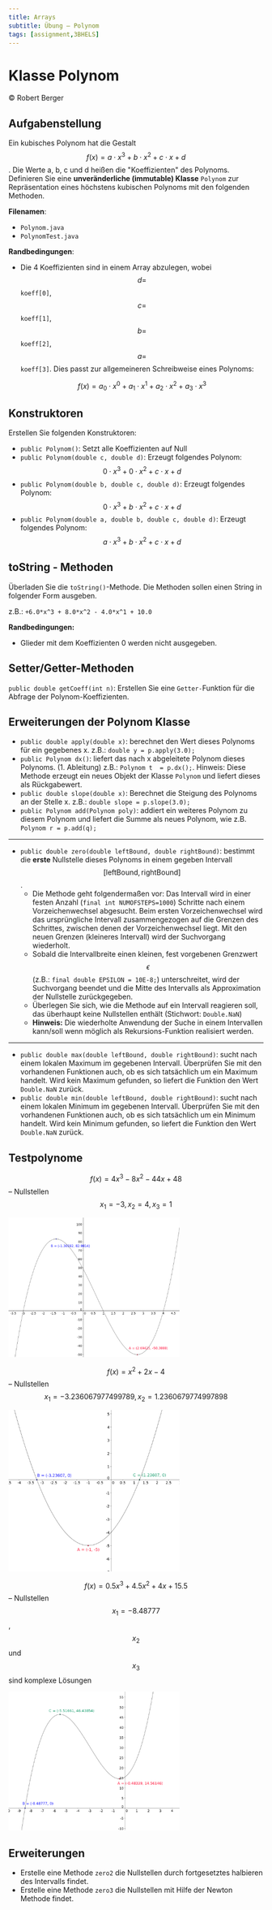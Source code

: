 ```yaml
---
title: Arrays
subtitle: Übung – Polynom
tags: [assignment,3BHELS]
---
```


<script src="https://cdn.mathjax.org/mathjax/latest/MathJax.js?config=TeX-AMS-MML_HTMLorMML" type="text/javascript"></script>


# Klasse Polynom

© Robert Berger

## Aufgabenstellung

 Ein kubisches Polynom hat die Gestalt $$f(x) = a \cdot x^3+b \cdot x^2+c \cdot x+d$$. Die Werte a, b, c und d heißen die "Koeffizienten" des Polynoms. Definieren Sie eine **unveränderliche (immutable) Klasse** `Polynom` zur Repräsentation eines höchstens kubischen Polynoms mit den folgenden Methoden.

**Filenamen**:

- `Polynom.java`
- `PolynomTest.java`

**Randbedingungen**:

- Die 4 Koeffizienten sind in einem Array abzulegen, wobei $$d=$$`koeff[0]`, $$c=$$`koeff[1]`, $$b=$$`koeff[2]`, $$a=$$`koeff[3]`. Dies passt zur allgemeineren Schreibweise eines Polynoms:
  
  $$f(x) = a_0 \cdot x^0 + a_1 \cdot x^1 + a_2 \cdot x^2 + a_3 \cdot x^3$$

## Konstruktoren

Erstellen Sie folgenden Konstruktoren:

- `public Polynom()`: Setzt alle Koeffizienten auf Null
- `public Polynom(double c, double d)`: Erzeugt folgendes Polynom: $$0 \cdot x^3+0 \cdot x^2+c \cdot x+d$$
- `public Polynom(double b, double c, double d)`: Erzeugt folgendes Polynom:  $$0 \cdot x^3+b \cdot x^2+c \cdot x+d$$
- `public Polynom(double a, double b, double c, double d)`: Erzeugt folgendes Polynom:  $$a \cdot x^3+b \cdot x^2+c \cdot x+d$$

 

## toString - Methoden 

Überladen Sie die `toString()`-Methode. Die Methoden sollen einen String in folgender Form ausgeben.

 z.B.: `+6.0*x^3 + 8.0*x^2 - 4.0*x^1 + 10.0`

**Randbedingungen:**
- Glieder mit dem Koeffizienten 0 werden nicht ausgegeben.

 

## Setter/Getter-Methoden

 `public double getCoeff(int n)`: Erstellen Sie eine `Getter-`Funktion für die Abfrage der Polynom-Koeffizienten.

 

## Erweiterungen der Polynom Klasse

- `public double apply(double x)`: berechnet den Wert dieses Polynoms für ein gegebenes x. z.B.: `double y = p.apply(3.0);`
- `public Polynom dx()`: liefert das nach x abgeleitete Polynom dieses Polynoms. (1. Ableitung) z.B.: `Polynom t  = p.dx();`. Hinweis: Diese Methode erzeugt ein neues Objekt der Klasse `Polynom` und liefert dieses als Rückgabewert.
- `public double slope(double x)`: Berechnet die Steigung des Polynoms an der Stelle x. z.B.: `double slope = p.slope(3.0);`
- `public Polynom add(Polynom poly)`: addiert ein weiteres Polynom zu diesem Polynom und liefert die Summe als neues Polynom, wie z.B. `Polynom r = p.add(q);`



---

- `public double zero(double leftBound, double rightBound)`: bestimmt die **erste** Nullstelle dieses Polynoms in einem gegeben Intervall $$[\text{leftBound},\text{rightBound}]$$. 
   - Die Methode geht folgendermaßen vor: Das Intervall wird in einer festen Anzahl (`final int NUMOFSTEPS=1000`) Schritte nach einem Vorzeichenwechsel abgesucht. Beim ersten Vorzeichenwechsel wird das ursprüngliche Intervall zusammengezogen auf die Grenzen des Schrittes, zwischen denen der Vorzeichenwechsel liegt. Mit den neuen Grenzen (kleineres Intervall) wird der Suchvorgang wiederholt.
   - Sobald die Intervallbreite einen kleinen, fest vorgebenen Grenzwert $$\epsilon$$ (z.B.: `final double EPSILON = 10E-8;`) unterschreitet, wird der Suchvorgang beendet und die Mitte des Intervalls als Approximation der Nullstelle zurückgegeben.
   - Überlegen Sie sich, wie die Methode auf ein Intervall reagieren soll, das überhaupt keine Nullstellen enthält (Stichwort: `Double.NaN`)
   - **Hinweis:** Die wiederholte Anwendung der Suche in einem Intervallen kann/soll wenn möglich als Rekursions-Funktion realisiert werden.


---

- `public double max(double leftBound, double rightBound)`: sucht nach einem lokalen Maximum im gegebenen Intervall. Überprüfen Sie mit den vorhandenen Funktionen auch, ob es sich tatsächlich um ein Maximum handelt. Wird kein Maximum gefunden, so liefert die Funktion den Wert `Double.NaN` zurück.
- `public double min(double leftBound, double rightBound)`: sucht nach einem lokalen Minimum im gegebenen Intervall. Überprüfen Sie mit den vorhandenen Funktionen auch, ob es sich 
   tatsächlich um ein Minimum handelt. Wird kein Minimum gefunden, so liefert die Funktion den Wert `Double.NaN` zurück.
   


## Testpolynome

$$f(x) = 4 x ^3 -8x^2 -44x +48$$ – Nullstellen  $$x_1 = -3, x_2 = 4, x_3 = 1$$

<img src="fig/PolyPlot1-6489747.png" alt="PolyPlot1" style="zoom:33%;" />

$$f(x) = x^2 +2 x -4$$ – Nullstellen  $$x_1 = -3.236067977499789, x_2 = 1.2360679774997898$$

<img src="fig/PolyPlot2.png" alt="PolyPlot2" style="zoom:33%;" />

$$f(x) = 0.5 x ^3 + 4.5 x^2 +4x +15.5$$ – Nullstellen  $$x_1 = -8.48777$$, $$x_2$$ und  $$x_3$$  sind komplexe Lösungen

<img src="fig/PolyPlot3.png" alt="PolyPlot3" style="zoom:33%;" />

## Erweiterungen

- Erstelle eine Methode `zero2` die Nullstellen durch fortgesetztes halbieren des Intervalls findet.
- Erstelle eine Methode `zero3` die Nullstellen mit Hilfe der Newton Methode findet.

 
